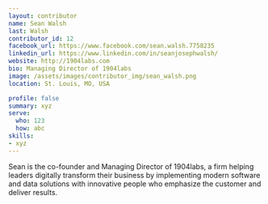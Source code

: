 ```yaml
---
layout: contributor
name: Sean Walsh
last: Walsh
contributor_id: 12
facebook_url: https://www.facebook.com/sean.walsh.7758235
linkedin_url: https://www.linkedin.com/in/seanjosephwalsh/
website: http://1904labs.com
bio: Managing Director of 1904labs
image: /assets/images/contributor_img/sean_walsh.png
location: St. Louis, MO, USA

profile: false
summary: xyz
serve:
  who: 123
  how: abc
skills:
- xyz
---
```


Sean is the co-founder and Managing Director of 1904labs, a firm helping leaders digitally transform their business by implementing modern software and data solutions with innovative people who emphasize the customer and deliver results.